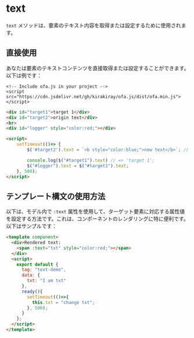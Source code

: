 # text

`text` メソッドは、要素のテキスト内容を取得または設定するために使用されます。

## 直接使用

あなたは要素のテキストコンテンツを直接取得または設定することができます。以下は例です：

<html-viewer>

```
<!-- Include ofa.js in your project -->
<script src="https://cdn.jsdelivr.net/gh/kirakiray/ofa.js/dist/ofa.min.js"></script>
```

```html
<div id="target1">target 1</div>
<div id="target2">origin text</div>
<br>
<div id="logger" style="color:red;"></div>

<script>
    setTimeout(()=> {
        $('#target2').text = `<b style="color:blue;">new text</b>`; // 只能设置文本，如果想要标签生效，请设置 html 属性

        console.log($("#target1").text) // => 'target 1';
        $("#logger").text = $("#target1").text;
    }, 500);
</script>
```

</html-viewer>

## テンプレート構文の使用方法

以下は、モデル内で `:text` 属性を使用して、ターゲット要素に対応する属性値を設定する方法です。これは、コンポーネントのレンダリングに特に便利です。以下はサンプルです：

<comp-viewer comp-name="text-demo">

```html
<template component>
  <div>Rendered text: 
    <span :text="txt" style="color:red;"></span>
  </div>
  <script>
    export default {
      tag: "text-demo",
      data: {
        txt: "I am txt"
      },
      ready(){
        setTimeout(()=>{
          this.txt = "change txt";
        }, 500);
      }
    };
  </script>
</template>
```

</comp-viewer>